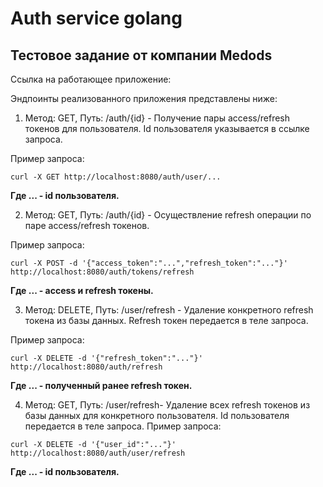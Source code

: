 # Auth service golang
## Тестовое задание от компании Medods

Ссылка на работающее приложение: 

Эндпоинты реализованного приложения представлены ниже:

1) Метод: GET, Путь: /auth/{id} - Получение пары access/refresh токенов для пользователя. Id пользователя указывается в ссылке запроса.

Пример запроса:
```
curl -X GET http://localhost:8080/auth/user/...
```
**Где ... - id пользователя.**

2) Метод: GET, Путь: /auth/{id} - Осуществление refresh операции по паре access/refresh токенов.

Пример запроса:
```
curl -X POST -d '{"access_token":"...","refresh_token":"..."}' http://localhost:8080/auth/tokens/refresh
```

**Где ... - access и refresh токены.**

3) Метод: DELETE, Путь: /user/refresh - Удаление конкретного refresh токена из базы данных. Refresh токен передается в теле запроса.

Пример запроса:
```
curl -X DELETE -d '{"refresh_token":"..."}' http://localhost:8080/auth/refresh
```
**Где ... - полученный ранее refresh токен.**

4) Метод: GET, Путь: /user/refresh- Удаление всех refresh токенов из базы данных для конкретного пользователя. Id пользователя передается в теле запроса.
Пример запроса:
```
curl -X DELETE -d '{"user_id":"..."}' http://localhost:8080/auth/user/refresh
```
**Где ... - id пользователя.**